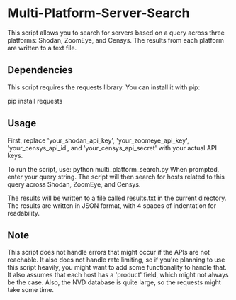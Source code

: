 # Multi-Platform-Server-Search

This script allows you to search for servers based on a query across three platforms: Shodan, ZoomEye, and Censys. The results from each platform are written to a text file.

## Dependencies
This script requires the requests library. You can install it with pip:

pip install requests
## Usage
First, replace 'your_shodan_api_key', 'your_zoomeye_api_key', 'your_censys_api_id', and 'your_censys_api_secret' with your actual API keys.

To run the script, use:
python multi_platform_search.py
When prompted, enter your query string. The script will then search for hosts related to this query across Shodan, ZoomEye, and Censys.

The results will be written to a file called results.txt in the current directory. The results are written in JSON format, with 4 spaces of indentation for readability.

## Note
This script does not handle errors that might occur if the APIs are not reachable. It also does not handle rate limiting, so if you're planning to use this script heavily, you might want to add some functionality to handle that. It also assumes that each host has a 'product' field, which might not always be the case. Also, the NVD database is quite large, so the requests might take some time.

